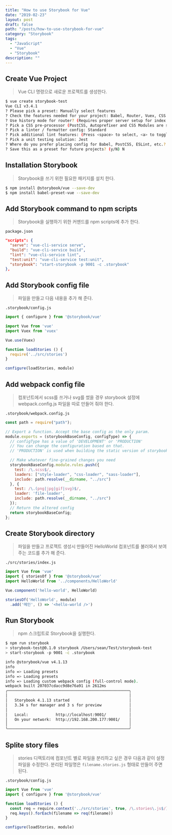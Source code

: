 ```yaml
---
title: "How to use Storybook for Vue"
date: "2019-02-23"
layout: post
draft: false
path: "/posts/how-to-use-storybook-for-vue"
category: "Storybook"
tags: 
  - "JavaScript"
  - "Vue"
  - "Storybook"
description: ""  
---
```


## Create Vue Project
> Vue CLI 명령으로 새로운 프로젝트를 생성한다.

``` bash
$ vue create storybook-test
Vue CLI v3.4.1
? Please pick a preset: Manually select features
? Check the features needed for your project: Babel, Router, Vuex, CSS Pre-processors, Linter, Unit
? Use history mode for router? (Requires proper server setup for index fallback in production) Yes
? Pick a CSS pre-processor (PostCSS, Autoprefixer and CSS Modules are supported by default): Sass/SCSS (with node-sass)
? Pick a linter / formatter config: Standard
? Pick additional lint features: (Press <space> to select, <a> to toggle all, <i> to invert selection)Lint on save
? Pick a unit testing solution: Jest
? Where do you prefer placing config for Babel, PostCSS, ESLint, etc.? In package.json
? Save this as a preset for future projects? (y/N) N
```

## Installation Storybook
> Storybook을 쓰기 위한 필요한 패키지를 설치 한다.

``` bash
$ npm install @storybook/vue --save-dev
$ npm install babel-preset-vue --save-dev 
```

## Add Storybook command to npm scripts

> Storybook을 실행하기 위한 커맨드를 npm scripts에 추가 한다.

`package.json`
``` json
"scripts": {
  "serve": "vue-cli-service serve",
  "build": "vue-cli-service build",
  "lint": "vue-cli-service lint",
  "test:unit": "vue-cli-service test:unit",
  "storybook": "start-storybook -p 9001 -c .storybook"
},
```

## Add Storybook config file

> 파일을 만들고 다음 내용을 추가 해 준다.

`.storybook/config.js`
``` js
import { configure } from '@storybook/vue'

import Vue from 'vue'
import Vuex from 'vuex'

Vue.use(Vuex)

function loadStories () {
  require('../src/stories')
}

configure(loadStories, module)
```

## Add webpack config file

> 컴포넌트에서 scss를 쓰거나 svg를 썼을 경우 storybook 설정에 webpack.config.js 파일을 따로 만들어 줘야 한다.

`.storybook/webpack.config.js`
``` js
const path = require("path");

// Export a function. Accept the base config as the only param.
module.exports = (storybookBaseConfig, configType) => {
  // configType has a value of 'DEVELOPMENT' or 'PRODUCTION'
  // You can change the configuration based on that.
  // 'PRODUCTION' is used when building the static version of storybook.

  // Make whatever fine-grained changes you need
  storybookBaseConfig.module.rules.push({
    test: /\.scss$/,
    loaders: ["style-loader", "css-loader", "sass-loader"],
    include: path.resolve(__dirname, "../src")
  }, {
    test: /\.(png|jpg|gif|svg)$/,
    loader: 'file-loader',
    include: path.resolve(__dirname, "../src")
  });
  // Return the altered config
  return storybookBaseConfig;
};
```

## Create Storybook directory 

> 파일을 만들고 프로젝트 생성시 만들어진 HelloWorld 컴포넌트를 불러와서 보여주는 코드를 추가 해 준다.

`./src/stories/index.js`
``` js
import Vue from 'vue'
import { storiesOf } from '@storybook/vue'
import HelloWorld from '../components/HelloWorld'

Vue.component('hello-world', HelloWorld)

storiesOf('HelloWorld', module)
  .add('메인', () => '<hello-world />')
```

## Run Storybook
> npm 스크립트로 Storybook을 실행한다.

``` bash
$ npm run storybook
> storybook-test@0.1.0 storybook /Users/sean/Test/storybook-test
> start-storybook -p 9001 -c .storybook

info @storybook/vue v4.1.13
info
info => Loading presets
info => Loading presets
info => Loading custom webpack config (full-control mode).
webpack built 207037cdacc9d8e76a91 in 2612ms
╭─────────────────────────────────────────────────────╮
│                                                     │
│   Storybook 4.1.13 started                          │
│   3.34 s for manager and 3 s for preview            │
│                                                     │
│   Local:            http://localhost:9001/          │
│   On your network:  http://192.168.200.177:9001/    │
│                                                     │
╰─────────────────────────────────────────────────────╯
```

## Splite story files

> stories 디렉토리에 컴포넌트 별로 파일을 분리하고 싶은 경우 다음과 같이 설정 파일을 수정한다.
분리된 파일명은 `filename.stories.js` 형태로 만들어 주면 된다.

`.storybook/config.js`
``` js
import Vue from 'vue'
import { configure } from '@storybook/vue'

function loadStories () {  
  const req = require.context('../src/stories', true, /\.stories\.js$/)
  req.keys().forEach(filename => req(filename))
}

configure(loadStories, module)
```